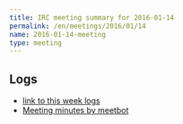 ```yaml
---
title: IRC meeting summary for 2016-01-14
permalink: /en/meetings/2016/01/14
name: 2016-01-14-meeting
type: meeting
---
```

## Logs

- [link to this week logs](http://bitcoinstats.com/irc/bitcoin-dev/logs/2016/01/14#l1452798004.0)  
- [Meeting minutes by meetbot](http://www.erisian.com.au/meetbot/bitcoin-dev/2016/bitcoin-dev.2016-01-14-19.00.html) 

